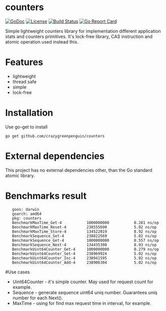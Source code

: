 # counters
[![GoDoc](http://img.shields.io/badge/godoc-reference-blue.svg)](https://godoc.org/github.com/crazygreenpenguin/counters)
[![License](http://img.shields.io/badge/license-mit-blue.svg)](https://raw.githubusercontent.com/crazygreenpenguin/graphite/master/LICENSE)
[![Build Status](https://travis-ci.org/crazygreenpenguin/counters.svg?branch=master)](https://travis-ci.org/crazygreenpenguin/counters)
[![Go Report Card](https://goreportcard.com/badge/github.com/crazygreenpenguin/counters)](https://goreportcard.com/report/github.com/crazygreenpenguin/counters)


Simple lightweight counters library for implementation  different application stats and counters primitives.
It's lock-free library, CAS instruction and atomic operation used instead this.

# Features
 - lightweight
 - thread safe
 - simple
 - lock-free

# Installation
 Use go-get to install
 ```
 go get github.com/crazygreenpenguin/counters
 ```
# External dependencies
This project has no external dependencies other,
 than the Go standard atomic library.

# Benchmarks result
```
   goos: darwin
   goarch: amd64
   pkg: counters
   BenchmarkMaxTime_Get-4         	1000000000	         0.281 ns/op
   BenchmarkMaxTime_Reset-4       	238555690	         5.02 ns/op
   BenchmarkMaxTime_Store-4       	134522019	         8.92 ns/op
   BenchmarkSequence_Set-4        	238822569	         5.02 ns/op
   BenchmarkSequence_Get-4        	1000000000	         0.557 ns/op
   BenchmarkSequence_Next-4       	134435308	         8.93 ns/op
   BenchmarkUint64Counter_Get-4   	1000000000	         0.279 ns/op
   BenchmarkUint64Counter_Set-4   	238969924	         5.02 ns/op
   BenchmarkUint64Counter_Inc-4   	238941595	         5.02 ns/op
   BenchmarkUint64Counter_Add-4   	238906304	         5.02 ns/op
```

#Use cases

 - Uint64Counter - it's simple counter. May used for request count for example.
 - Sequence - generate sequence uint64 uniq number. Guarantees uniq number for each Next().
 - MaxTime - using for find max request time in interval, for example.